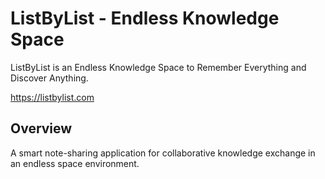 # ListByList - Endless Knowledge Space

ListByList is an Endless Knowledge Space to Remember Everything and Discover Anything.

https://listbylist.com

## Overview

A smart note-sharing application for collaborative knowledge exchange in an endless space environment.
